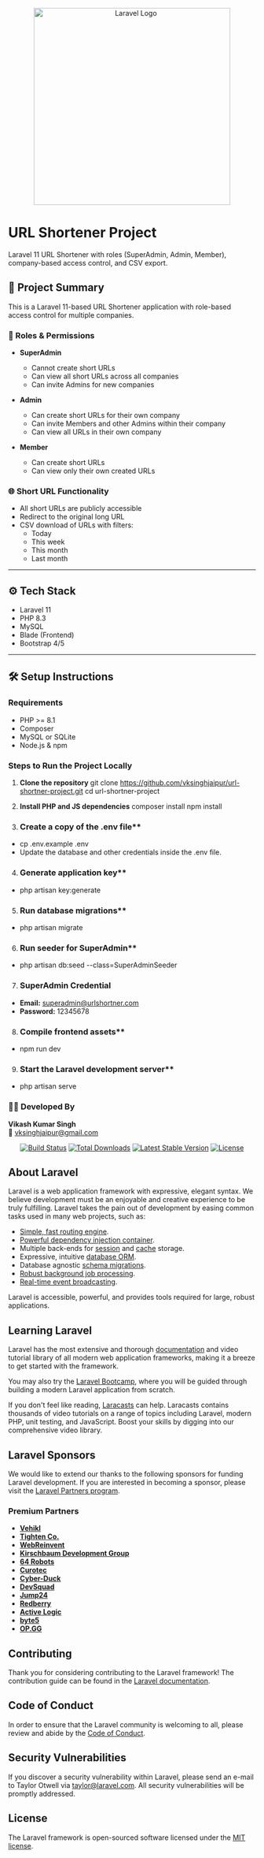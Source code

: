 <p align="center"><a href="https://laravel.com" target="_blank"><img src="https://raw.githubusercontent.com/laravel/art/master/logo-lockup/5%20SVG/2%20CMYK/1%20Full%20Color/laravel-logolockup-cmyk-red.svg" width="400" alt="Laravel Logo"></a></p>

# URL Shortener Project
Laravel 11 URL Shortener with roles (SuperAdmin, Admin, Member), company-based access control, and CSV export.


## 📌 Project Summary
This is a Laravel 11-based URL Shortener application with role-based access control for multiple companies.

### 🔐 Roles & Permissions

- **SuperAdmin**
  - Cannot create short URLs
  - Can view all short URLs across all companies
  - Can invite Admins for new companies

- **Admin**
  - Can create short URLs for their own company
  - Can invite Members and other Admins within their company
  - Can view all URLs in their own company

- **Member**
  - Can create short URLs
  - Can view only their own created URLs

### 🌐 Short URL Functionality

- All short URLs are publicly accessible
- Redirect to the original long URL
- CSV download of URLs with filters:
  - Today
  - This week
  - This month
  - Last month

---

## ⚙️ Tech Stack

- Laravel 11
- PHP 8.3
- MySQL
- Blade (Frontend)
- Bootstrap 4/5

---

## 🛠️ Setup Instructions

### Requirements

- PHP >= 8.1
- Composer
- MySQL or SQLite
- Node.js & npm

### Steps to Run the Project Locally

1. **Clone the repository**
git clone https://github.com/vksinghjaipur/url-shortner-project.git
cd url-shortner-project

2. **Install PHP and JS dependencies**
composer install
npm install

3.  ### Create a copy of the .env file**
- cp .env.example .env
- Update the database and other credentials inside the .env file.

4.  ### Generate application key**
- php artisan key:generate

5.  ### Run database migrations**
- php artisan migrate

6. ### Run seeder for SuperAdmin**
- php artisan db:seed --class=SuperAdminSeeder

7. ### SuperAdmin Credential  
- **Email:** superadmin@urlshortner.com  
- **Password:** 12345678


8. ### Compile frontend assets**
- npm run dev


9.  ### Start the Laravel development server**
- php artisan serve


### 👨‍💻 Developed By

**Vikash Kumar Singh**  
📧 vksinghjaipur@gmail.com


<p align="center">
<a href="https://github.com/laravel/framework/actions"><img src="https://github.com/laravel/framework/workflows/tests/badge.svg" alt="Build Status"></a>
<a href="https://packagist.org/packages/laravel/framework"><img src="https://img.shields.io/packagist/dt/laravel/framework" alt="Total Downloads"></a>
<a href="https://packagist.org/packages/laravel/framework"><img src="https://img.shields.io/packagist/v/laravel/framework" alt="Latest Stable Version"></a>
<a href="https://packagist.org/packages/laravel/framework"><img src="https://img.shields.io/packagist/l/laravel/framework" alt="License"></a>
</p>

## About Laravel

Laravel is a web application framework with expressive, elegant syntax. We believe development must be an enjoyable and creative experience to be truly fulfilling. Laravel takes the pain out of development by easing common tasks used in many web projects, such as:

- [Simple, fast routing engine](https://laravel.com/docs/routing).
- [Powerful dependency injection container](https://laravel.com/docs/container).
- Multiple back-ends for [session](https://laravel.com/docs/session) and [cache](https://laravel.com/docs/cache) storage.
- Expressive, intuitive [database ORM](https://laravel.com/docs/eloquent).
- Database agnostic [schema migrations](https://laravel.com/docs/migrations).
- [Robust background job processing](https://laravel.com/docs/queues).
- [Real-time event broadcasting](https://laravel.com/docs/broadcasting).

Laravel is accessible, powerful, and provides tools required for large, robust applications.

## Learning Laravel

Laravel has the most extensive and thorough [documentation](https://laravel.com/docs) and video tutorial library of all modern web application frameworks, making it a breeze to get started with the framework.

You may also try the [Laravel Bootcamp](https://bootcamp.laravel.com), where you will be guided through building a modern Laravel application from scratch.

If you don't feel like reading, [Laracasts](https://laracasts.com) can help. Laracasts contains thousands of video tutorials on a range of topics including Laravel, modern PHP, unit testing, and JavaScript. Boost your skills by digging into our comprehensive video library.

## Laravel Sponsors

We would like to extend our thanks to the following sponsors for funding Laravel development. If you are interested in becoming a sponsor, please visit the [Laravel Partners program](https://partners.laravel.com).

### Premium Partners

- **[Vehikl](https://vehikl.com/)**
- **[Tighten Co.](https://tighten.co)**
- **[WebReinvent](https://webreinvent.com/)**
- **[Kirschbaum Development Group](https://kirschbaumdevelopment.com)**
- **[64 Robots](https://64robots.com)**
- **[Curotec](https://www.curotec.com/services/technologies/laravel/)**
- **[Cyber-Duck](https://cyber-duck.co.uk)**
- **[DevSquad](https://devsquad.com/hire-laravel-developers)**
- **[Jump24](https://jump24.co.uk)**
- **[Redberry](https://redberry.international/laravel/)**
- **[Active Logic](https://activelogic.com)**
- **[byte5](https://byte5.de)**
- **[OP.GG](https://op.gg)**

## Contributing

Thank you for considering contributing to the Laravel framework! The contribution guide can be found in the [Laravel documentation](https://laravel.com/docs/contributions).

## Code of Conduct

In order to ensure that the Laravel community is welcoming to all, please review and abide by the [Code of Conduct](https://laravel.com/docs/contributions#code-of-conduct).

## Security Vulnerabilities

If you discover a security vulnerability within Laravel, please send an e-mail to Taylor Otwell via [taylor@laravel.com](mailto:taylor@laravel.com). All security vulnerabilities will be promptly addressed.

## License

The Laravel framework is open-sourced software licensed under the [MIT license](https://opensource.org/licenses/MIT).
